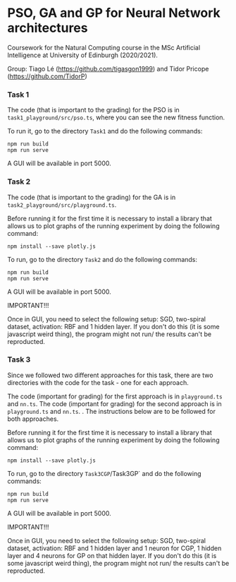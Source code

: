# PSO, GA and GP for Neural Network architectures
Coursework for the Natural Computing course in the MSc Artificial Intelligence at University of Edinburgh (2020/2021).

Group: Tiago Lé (https://github.com/tigasgon1999) and Tidor Pricope (https://github.com/TidorP)
      

### Task 1
The code (that is important to the grading) for the PSO is in `task1_playground/src/pso.ts`, where you can see the new fitness function.

To run it, go to the directory `Task1` and do the following commands:
```
npm run build
npm run serve
```
A GUI will be available in port 5000.

### Task 2
The code (that is important to the grading) for the GA is in `task2_playground/src/playground.ts`. 

Before running it for the first time it is necessary to install a library that allows us to plot graphs of the running experiment by doing the following command:
```
npm install --save plotly.js
```

To run, go to the directory `Task2` and do the following commands:
```
npm run build
npm run serve
```
A GUI will be available in port 5000.

IMPORTANT!!!

Once in GUI, you need to select the following setup: SGD, two-spiral dataset, activation: RBF and 1 hidden layer. If you don't do this (it is some javascript weird thing), the program might not run/ the results can't be reproducted.


### Task 3
Since we followed two different approaches for this task, there are two directories with the code for the task - one for each approach.

The code (important for grading) for the first approach is in `playground.ts` and `nn.ts`. 
The code (important for grading) for the second approach is in `playground.ts` and `nn.ts`. . 
The instructions below are to be followed for both approaches.

Before running it for the first time it is necessary to install a library that allows us to plot graphs of the running experiment by doing the following command:
```
npm install --save plotly.js
```

To run, go to the directory `Task3CGP`/Task3GP` and do the following commands:
```
npm run build
npm run serve
```
A GUI will be available in port 5000.

IMPORTANT!!!

Once in GUI, you need to select the following setup: SGD, two-spiral dataset, activation: RBF and 1 hidden layer and 1 neuron for CGP, 1 hidden layer and 4 neurons for GP on that hidden layer. If you don't do this (it is some javascript weird thing), the program might not run/ the results can't be reproducted.
